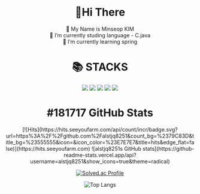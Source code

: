 <div align=center><h1>👋Hi There</h1></div>
<div align=center>
  🤔 My Name is Minseop KIM <br/> 
  🔭 I’m currently studing language - C.java <br/> 
  🌱 I’m currently learning spring

<div align=center><h1>📚 STACKS</h1></div>

<div align=center> 
  <img src="https://img.shields.io/badge/java-007396?style=for-the-badge&logo=java&logoColor=white"> 
  <img src="https://img.shields.io/badge/c++-00599C?style=for-the-badge&logo=c%2B%2B&logoColor=white">
  <img src="https://img.shields.io/badge/spring-6DB33F?style=for-the-badge&logo=spring&logoColor=white">
  <img src="https://img.shields.io/badge/github-181717?style=for-the-badge&logo=github&logoColor=white">
  <img src="https://img.shields.io/badge/git-F05032?style=for-the-badge&logo=git&logoColor=white">
  
<div align=center><h1>#181717 GitHub Stats</h1></div>
[![Hits](https://hits.seeyoufarm.com/api/count/incr/badge.svg?url=https%3A%2F%2Fgithub.com%2Falstjq8251&count_bg=%2379C83D&title_bg=%23555555&icon=&icon_color=%23E7E7E7&title=hits&edge_flat=false)](https://hits.seeyoufarm.com)
![alstjq8251s GitHub stats](https://github-readme-stats.vercel.app/api?username=alstjq8251&show_icons=true&theme=radical)  

[![Solved.ac Profile](http://mazassumnida.wtf/api/generate_badge?boj=asd45)](https://solved.ac/asd45)

![Top Langs](https://github-readme-stats.vercel.app/api/top-langs/?username=alstjq8251&layout=radical&theme=cobalt)





